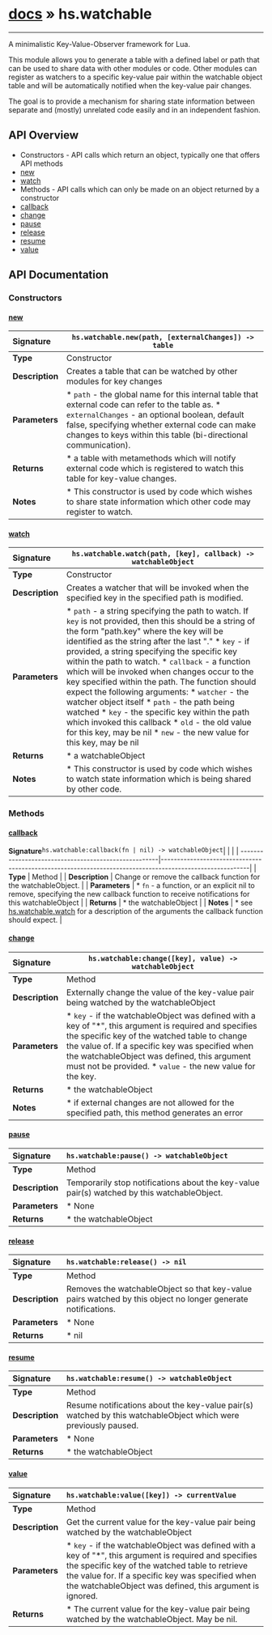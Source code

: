 # [docs](index.md) » hs.watchable
---

A minimalistic Key-Value-Observer framework for Lua.

This module allows you to generate a table with a defined label or path that can be used to share data with other modules or code.  Other modules can register as watchers to a specific key-value pair within the watchable object table and will be automatically notified when the key-value pair changes.

The goal is to provide a mechanism for sharing state information between separate and (mostly) unrelated code easily and in an independent fashion.

## API Overview
* Constructors - API calls which return an object, typically one that offers API methods
 * [new](#new)
 * [watch](#watch)
* Methods - API calls which can only be made on an object returned by a constructor
 * [callback](#callback)
 * [change](#change)
 * [pause](#pause)
 * [release](#release)
 * [resume](#resume)
 * [value](#value)

## API Documentation

### Constructors

#### [new](#new)
| <span style="float: left;">**Signature**</span> | <span style="float: left;">`hs.watchable.new(path, [externalChanges]) -> table` </span>                                                          |
| -----------------------------------------------------|---------------------------------------------------------------------------------------------------------|
| **Type**                                             | Constructor                                                                                         |
| **Description**                                      | Creates a table that can be watched by other modules for key changes                                                                                         |
| **Parameters**                                       |  * `path`            - the global name for this internal table that external code can refer to the table as. * `externalChanges` - an optional boolean, default false, specifying whether external code can make changes to keys within this table (bi-directional communication).                                       |
| **Returns**                                          |  * a table with metamethods which will notify external code which is registered to watch this table for key-value changes.                                                |
| **Notes**                                            |  * This constructor is used by code which wishes to share state information which other code may register to watch.                                                      |

#### [watch](#watch)
| <span style="float: left;">**Signature**</span> | <span style="float: left;">`hs.watchable.watch(path, [key], callback) -> watchableObject` </span>                                                          |
| -----------------------------------------------------|---------------------------------------------------------------------------------------------------------|
| **Type**                                             | Constructor                                                                                         |
| **Description**                                      | Creates a watcher that will be invoked when the specified key in the specified path is modified.                                                                                         |
| **Parameters**                                       |  * `path`     - a string specifying the path to watch.  If `key` is not provided, then this should be a string of the form "path.key" where the key will be identified as the string after the last "." * `key`      - if provided, a string specifying the specific key within the path to watch. * `callback` - a function which will be invoked when changes occur to the key specified within the path.  The function should expect the following arguments:   * `watcher` - the watcher object itself   * `path`    - the path being watched   * `key`     - the specific key within the path which invoked this callback   * `old`     - the old value for this key, may be nil   * `new`     - the new value for this key, may be nil                                       |
| **Returns**                                          |  * a watchableObject                                                |
| **Notes**                                            |  * This constructor is used by code which wishes to watch state information which is being shared by other code.                                                      |

### Methods

#### [callback](#callback)
| <span style="float: left;">**Signature**</span> | <span style="float: left;">`hs.watchable:callback(fn | nil) -> watchableObject` </span>                                                          |
| -----------------------------------------------------|---------------------------------------------------------------------------------------------------------|
| **Type**                                             | Method                                                                                         |
| **Description**                                      | Change or remove the callback function for the watchableObject.                                                                                         |
| **Parameters**                                       |  * `fn` - a function, or an explicit nil to remove, specifying the new callback function to receive notifications for this watchableObject                                       |
| **Returns**                                          |  * the watchableObject                                                |
| **Notes**                                            |  * see [hs.watchable.watch](#watch) for a description of the arguments the callback function should expect.                                                      |

#### [change](#change)
| <span style="float: left;">**Signature**</span> | <span style="float: left;">`hs.watchable:change([key], value) -> watchableObject` </span>                                                          |
| -----------------------------------------------------|---------------------------------------------------------------------------------------------------------|
| **Type**                                             | Method                                                                                         |
| **Description**                                      | Externally change the value of the key-value pair being watched by the watchableObject                                                                                         |
| **Parameters**                                       |  * `key`   - if the watchableObject was defined with a key of "*", this argument is required and specifies the specific key of the watched table to change the value of.  If a specific key was specified when the watchableObject was defined, this argument must not be provided. * `value` - the new value for the key.                                       |
| **Returns**                                          |  * the watchableObject                                                |
| **Notes**                                            |  * if external changes are not allowed for the specified path, this method generates an error                                                      |

#### [pause](#pause)
| <span style="float: left;">**Signature**</span> | <span style="float: left;">`hs.watchable:pause() -> watchableObject` </span>                                                          |
| -----------------------------------------------------|---------------------------------------------------------------------------------------------------------|
| **Type**                                             | Method                                                                                         |
| **Description**                                      | Temporarily stop notifications about the key-value pair(s) watched by this watchableObject.                                                                                         |
| **Parameters**                                       |  * None                                       |
| **Returns**                                          |  * the watchableObject                                                |

#### [release](#release)
| <span style="float: left;">**Signature**</span> | <span style="float: left;">`hs.watchable:release() -> nil` </span>                                                          |
| -----------------------------------------------------|---------------------------------------------------------------------------------------------------------|
| **Type**                                             | Method                                                                                         |
| **Description**                                      | Removes the watchableObject so that key-value pairs watched by this object no longer generate notifications.                                                                                         |
| **Parameters**                                       |  * None                                       |
| **Returns**                                          |  * nil                                                |

#### [resume](#resume)
| <span style="float: left;">**Signature**</span> | <span style="float: left;">`hs.watchable:resume() -> watchableObject` </span>                                                          |
| -----------------------------------------------------|---------------------------------------------------------------------------------------------------------|
| **Type**                                             | Method                                                                                         |
| **Description**                                      | Resume notifications about the key-value pair(s) watched by this watchableObject which were previously paused.                                                                                         |
| **Parameters**                                       |  * None                                       |
| **Returns**                                          |  * the watchableObject                                                |

#### [value](#value)
| <span style="float: left;">**Signature**</span> | <span style="float: left;">`hs.watchable:value([key]) -> currentValue` </span>                                                          |
| -----------------------------------------------------|---------------------------------------------------------------------------------------------------------|
| **Type**                                             | Method                                                                                         |
| **Description**                                      | Get the current value for the key-value pair being watched by the watchableObject                                                                                         |
| **Parameters**                                       |  * `key` - if the watchableObject was defined with a key of "*", this argument is required and specifies the specific key of the watched table to retrieve the value for.  If a specific key was specified when the watchableObject was defined, this argument is ignored.                                       |
| **Returns**                                          |  * The current value for the key-value pair being watched by the watchableObject. May be nil.                                                |

